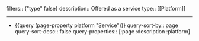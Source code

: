 filters:: {"type" false}
description:: Offered as a service
type:: [[Platform]]

- ---
- {{query (page-property platform "Service")}}
  query-sort-by:: page
  query-sort-desc:: false
  query-properties:: [:page :description :platform]